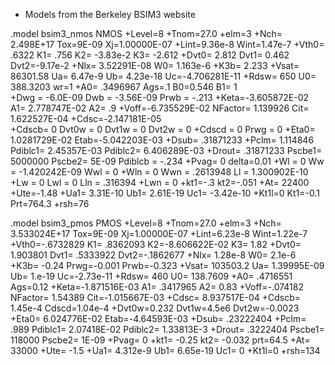 * Models from the Berkeley BSIM3 website

.model bsim3_nmos NMOS
+Level=8
+Tnom=27.0
+elm=3
+Nch= 2.498E+17  Tox=9E-09 Xj=1.00000E-07
+Lint=9.36e-8 Wint=1.47e-7
+Vth0= .6322    K1= .756  K2= -3.83e-2  K3= -2.612 
+Dvt0= 2.812  Dvt1= 0.462  Dvt2=-9.17e-2 
+Nlx= 3.52291E-08  W0= 1.163e-6 
+K3b= 2.233 
+Vsat= 86301.58  Ua= 6.47e-9  Ub= 4.23e-18  Uc=-4.706281E-11 
+Rdsw= 650  U0= 388.3203 wr=1
+A0= .3496967 Ags=.1    B0=0.546    B1= 1   
+Dwg = -6.0E-09 Dwb = -3.56E-09 Prwb = -.213
+Keta=-3.605872E-02  A1= 2.778747E-02  A2= .9 
+Voff=-6.735529E-02  NFactor= 1.139926  Cit= 1.622527E-04 
+Cdsc=-2.147181E-05   
+Cdscb= 0  Dvt0w =  0 Dvt1w =  0 Dvt2w =  0 
+Cdscd =  0 Prwg =  0 
+Eta0= 1.0281729E-02  Etab=-5.042203E-03 
+Dsub= .31871233 
+Pclm= 1.114846  Pdiblc1= 2.45357E-03  Pdiblc2= 6.406289E-03 
+Drout= .31871233  Pscbe1= 5000000  Pscbe2= 5E-09 Pdiblcb = -.234
+Pvag= 0 delta=0.01
+Wl =  0 Ww = -1.420242E-09 Wwl =  0 
+Wln =  0 Wwn =  .2613948 Ll =  1.300902E-10 
+Lw =  0 Lwl =  0 Lln =  .316394 
+Lwn =  0
+kt1=-.3  kt2=-.051 
+At= 22400 
+Ute=-1.48 
+Ua1= 3.31E-10  Ub1= 2.61E-19 Uc1= -3.42e-10 
+Kt1l=0  Kt1=-0.1 Prt=764.3
+rsh=76

.model bsim3_pmos PMOS
+Level=8
+Tnom=27.0
+elm=3
+Nch= 3.533024E+17  Tox=9E-09 Xj=1.00000E-07
+Lint=6.23e-8 Wint=1.22e-7
+Vth0=-.6732829 K1= .8362093  K2=-8.606622E-02  K3= 1.82 
+Dvt0= 1.903801  Dvt1= .5333922  Dvt2=-.1862677 
+Nlx= 1.28e-8  W0= 2.1e-6 
+K3b= -0.24 Prwg=-0.001 Prwb=-0.323 
+Vsat= 103503.2  Ua= 1.39995E-09  Ub= 1.e-19  Uc=-2.73e-11 
+Rdsw= 460  U0= 138.7609 
+A0= .4716551 Ags=0.12 
+Keta=-1.871516E-03  A1= .3417965  A2= 0.83 
+Voff=-.074182  NFactor= 1.54389  Cit=-1.015667E-03 
+Cdsc= 8.937517E-04 
+Cdscb= 1.45e-4  Cdscd=1.04e-4
+Dvt0w=0.232 Dvt1w=4.5e6 Dvt2w=-0.0023
+Eta0= 6.024776E-02  Etab=-4.64593E-03 
+Dsub= .23222404 
+Pclm= .989  Pdiblc1= 2.07418E-02  Pdiblc2= 1.33813E-3 
+Drout= .3222404  Pscbe1= 118000  Pscbe2= 1E-09 
+Pvag= 0 
+kt1= -0.25  kt2= -0.032 prt=64.5 
+At= 33000 
+Ute= -1.5 
+Ua1= 4.312e-9 Ub1= 6.65e-19  Uc1= 0 
+Kt1l=0
+rsh=134

